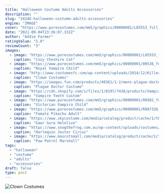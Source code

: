 ```yaml
---
title: "Halloween Costume Adults Accessories"
description: ""
slug: "24246-halloween-costume-adults-accessories"
engine: "IMAGE"
cover: "https://www.purecostumes.com/mm5/graphics/00000001/L85553_full_1.jpg"
date: "2021-09-04T23:36:07.332Z"
author: "Addie Farmer"
ratingValue: "5.0"
reviewCount: "3"
images:
  - image: "https://www.purecostumes.com/mm5/graphics/00000001/L85553_full_1.jpg"
    caption: "Cozy Cheshire Cat"
  - image: "https://www.purecostumes.com/mm5/graphics/00000001/00536_full_1.jpg"
    caption: "Royal Vampire Child"
  - image: "http://www.costumesfc.com/wp-content/uploads/2014/12/Killer-Clown-Costume.jpg"
    caption: "Clown Costumes"
  - image: "https://images.fun.com/products/40361/1-2/mens-plague-doctor-costume.jpg"
    caption: "Plague Doctor Costume"
  - image: "https://cdn.shopify.com/s/files/1/0197/7436/products/Vampire_teeth_custom_fit_detail_1200x1200.jpg?v=1530274191"
    caption: "Vampire Teeth Custom"
  - image: "https://www.purecostumes.com/mm5/graphics/00000001/00502_full_1.jpg"
    caption: "Victorian Vampira Child"
  - image: "https://www.purecostumes.com/mm5/graphics/00000001/R887326_full_1.jpg"
    caption: "Female Pikachu Adult"
  - image: "https://www.skycostume.com/media/catalog/product/cache/1/thumbnail/600x600/9df78eab33525d08d6e5fb8d27136e95/1/2/12002466-5.jpg"
    caption: "Gawr Gura Hololive"
  - image: "https://www.snogthefrog.com.au/wp-content/uploads/costumes/harlequin_jester_costume-800x1227.jpg"
    caption: "Harlequin Jester Circus"
  - image: "https://www.mascotsmall.com/media/catalog/product/cache/1/thumbnail/600x/17f82f742ffe127f42dca9de82fb58b1/_/-/_-22_25.jpg"
    caption: "Paw Patrol Marshall"
tags:
  - "halloween"
  - "costume"
  - "adults"
  - "accessories"
draft: false
type: post
---
```



![Clown Costumes](http://www.costumesfc.com/wp-content/uploads/2014/12/Killer-Clown-Costume.jpg "Clown Costumes")


<!--inArticleAds-->

<!--galleryOne-->


<!--inArticleAds-->

<!--galleryTwo-->


<!--galleryThree-->

